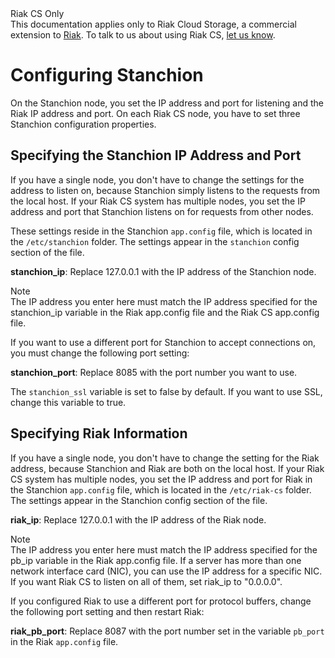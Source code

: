 <div class="info"><div class="title">Riak CS Only</div>This documentation applies only to Riak Cloud Storage, a commercial extension to <a href="http://wiki.basho.com/Riak.html">Riak</a>. To talk to us about using Riak CS, <a href="http://info.basho.com/Wiki_Contact_RiakCS.html" target="_blank">let us know</a>.</div>

# Configuring Stanchion
On the Stanchion node, you set the IP address and port for listening and the Riak IP address and port. On each Riak CS node, you have to set three Stanchion configuration properties.

## Specifying the Stanchion IP Address and Port
If you have a single node, you don't have to change the settings for the address to listen on, because Stanchion simply listens to the requests from the local host. If your Riak CS system has multiple nodes, you set the IP address and port that Stanchion listens on for requests from other nodes.

These settings reside in the Stanchion `app.config` file, which is located in the `/etc/stanchion` folder. The settings appear in the `stanchion` config section of the file.

**stanchion_ip**: Replace 127.0.0.1 with the IP address of the Stanchion node.

<div class="note"><div class="title">Note</div>The IP address you enter here must match the IP address specified for the stanchion_ip variable in the Riak app.config file and the Riak CS app.config file. </div>

If you want to use a different port for Stanchion to accept connections on, you must change the following port setting:

**stanchion_port**: Replace 8085 with the port number you want to use.

The `stanchion_ssl` variable is set to false by default. If you want to use SSL, change this variable to true.

## Specifying Riak Information

If you have a single node, you don't have to change the setting for the Riak address, because Stanchion and Riak are both on the local host. If your Riak CS system has multiple nodes, you set the IP address and port for Riak in the Stanchion `app.config` file, which is located in the `/etc/riak-cs` folder. The settings appear in the Stanchion config section of the file.

**riak_ip**: Replace 127.0.0.1 with the IP address of the Riak node.

<div class="note"><div class="title">Note</div>The IP address you enter here must match the IP address specified for the pb_ip variable in the Riak app.config file. If a server has more than one network interface card (NIC), you can use the IP address for a specific NIC. If you want Riak CS to listen on all of them, set riak_ip to "0.0.0.0". </div>

If you configured Riak to use a different port for protocol buffers, change the following port setting and then restart Riak:

**riak_pb_port**: Replace 8087 with the port number set in the variable `pb_port` in the Riak `app.config` file.
